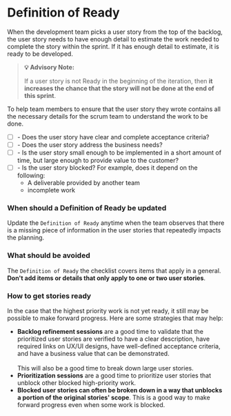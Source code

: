 # Definition of Ready

When the development team picks a user story from the top of the backlog, the user story needs to have enough detail to estimate the work needed to complete the story within the sprint. If it has enough detail to estimate, it is ready to be developed.

> **💡 Advisory Note:**
>
> If a user story is not Ready in the beginning of the iteration, then **it increases the chance that the story will not be done at the end of this sprint**.

To help team members to ensure that the user story they wrote contains all the necessary details for the scrum team to understand the work to be done.

* [ ] \- Does the user story have clear and complete acceptance criteria?
* [ ] \- Does the user story address the business needs?
* [ ] \- Is the user story small enough to be implemented in a short amount of time, but large enough to provide value to the customer?
* [ ] \- Is the user story blocked? For example, does it depend on the following:
  * A deliverable provided by another team
  * incomplete work

### When should a Definition of Ready be updated

Update the `Definition of Ready` anytime when the team observes that there is a missing piece of information in the user stories that repeatedly impacts the planning.

### What should be avoided

The `Definition of Ready` the checklist covers items that apply in a general. **Don't add items or details that only apply to one or two user stories**.

### How to get stories ready <a href="#how-to-get-stories-ready" id="how-to-get-stories-ready"></a>

In the case that the highest priority work is not yet ready, it still may be possible to make forward progress. Here are some strategies that may help:

* **Backlog refinement sessions** are a good time to validate that the prioritized user stories are verified to have a clear description, have required links on UX/UI designs, have well-defined acceptance criteria, and have a business value that can be demonstrated. \
  \
  This will also be a good time to break down large user stories.
* **Prioritization sessions** are a good time to prioritize user stories that unblock other blocked high-priority work.
* **Blocked user stories can often be broken down in a way that unblocks a portion of the original stories' scope**. This is a good way to make forward progress even when some work is blocked.
